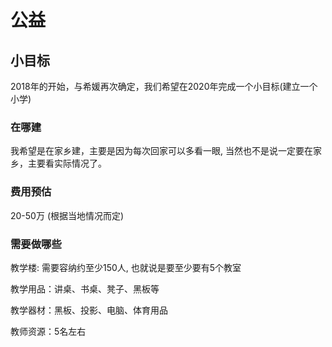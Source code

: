 公益
===================

## 小目标
2018年的开始，与希媛再次确定，我们希望在2020年完成一个小目标(建立一个小学)


### 在哪建
我希望是在家乡建，主要是因为每次回家可以多看一眼, 当然也不是说一定要在家乡，主要看实际情况了。

### 费用预估
20-50万 (根据当地情况而定)

### 需要做哪些

教学楼: 需要容纳约至少150人, 也就说是要至少要有5个教室

教学用品：讲桌、书桌、凳子、黑板等

教学器材：黑板、投影、电脑、体育用品

教师资源：5名左右
